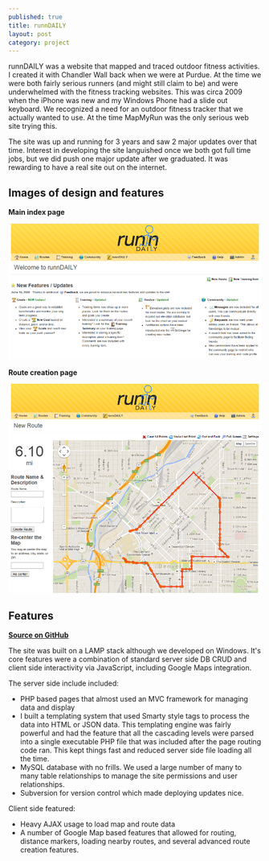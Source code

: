 ```yaml
---
published: true
title: runnDAILY
layout: post
category: project
---
```


runnDAILY was a website that mapped and traced outdoor fitness activities.  I created it with Chandler Wall back when we were at Purdue.  At the time we were both fairly serious runners (and might still claim to be) and were underwhelmed with the fitness tracking websites.  This was circa 2009 when the iPhone was new and my Windows Phone had a slide out keyboard.  We recognized a need for an outdoor fitness tracker that we actually wanted to use.  At the time MapMyRun was the only serious web site trying this.

The site was up and running for 3 years and saw 2 major updates over that time.  Interest in developing the site languished once we both got full time jobs, but we did push one major update after we graduated.  It was rewarding to have a real site out on the internet.

## Images of design and features

**Main index page**

![runnDAILY main page](/images/posts/runnDAILY/index.png)

**Route creation page**

![runnDAILY route creation page](/images/posts/runnDAILY/routes.png)

## Features

[**Source on GitHub**](https://github.com/byronwall/runnDAILY)

The site was built on a LAMP stack although we developed on Windows.  It's core features were a combination of standard server side DB CRUD and client side interactivity via JavaScript, including Google Maps integration.

The server side include included:

 - PHP based pages that almost used an MVC framework for managing data and display
 - I built a templating system that used Smarty style tags to process the data into HTML or JSON data.  This templating engine was fairly powerful and had the feature that all the cascading levels were parsed into a single executable PHP file that was included after the page routing code ran.  This kept things fast and reduced server side file loading all the time.
 - MySQL database with no frills.  We used a large number of many to many table relationships to manage the site permissions and user relationships.
 - Subversion for version control which made deploying updates nice.

Client side featured:

 - Heavy AJAX usage to load map and route data
 - A number of Google Map based features that allowed for routing, distance markers, loading nearby routes, and several advanced route creation features.
